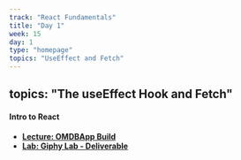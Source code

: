 ```yaml
---
track: "React Fundamentals"
title: "Day 1"
week: 15
day: 1
type: "homepage"
topics: "UseEffect and Fetch"
---
```


topics: "The useEffect Hook and Fetch"
---

#### Intro to React
- [**Lecture: OMDBApp Build**](/react-fundamentals/week-14/day-1/lecture/index-movie) 
- [**Lab: Giphy Lab - Deliverable**](/react-fundamentals/week-14/day-1/lab/index-giphy) 
